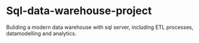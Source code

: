 # Sql-data-warehouse-project
Buliding a modern data warehouse with sql server, including ETL processes, datamodelling and analytics.
